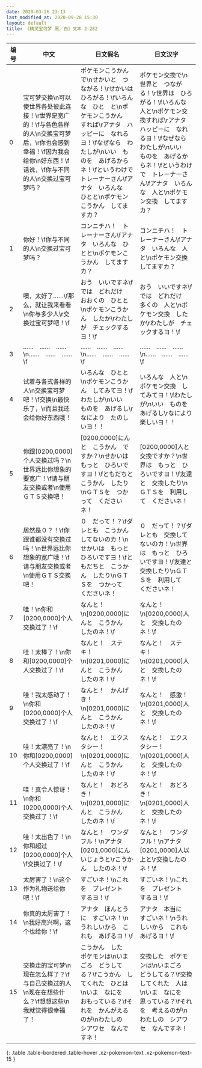 ```yaml
---
date: 2020-03-26 23:13
last_modified_at: 2020-09-28 15:30
layout: default
title: 《精灵宝可梦 黑／白》文本 2-282
---
```

| 编号 | 中文 | 日文假名 | 日文汉字 |
| ---- | ---- | ---- | --- |
| 0 | 宝可梦交换\n可以使世界各处彼此连接！\r世界是宽广的！\f与各色各样的人\n交换宝可梦后，\r你也会感到幸福！\f因为我会给你\n好东西！\f话说，\f你与不同的人\n交换过宝可梦吗？ | ポケモンこうかん　で\nせかいと　つながる！\rせかいは　ひろがる！\fいろんな　ひと　と\nポケモンこうかん　すれば\rアナタ　ハッピーに　なれるヨ！\fなぜなら　わたしが\nいい　ものを　あげるからネ！\fというわけで　トレーナーさん\fアナタ　いろんな　ひとと\nポケモンこうかん　してますカ？ | ポケモン交換で\n世界と　つながる！\r世界は　ひろがる！\fいろんな　人と\nポケモン交換すれば\rアナタ　ハッピーに　なれるヨ！\fなぜなら　わたしが\nいい　ものを　あげるからネ！\fというわけで　トレーナーさん\fアナタ　いろんな　人と\nポケモン交換　してますカ？ |
| 1 | 你好！\f你与不同的人\n交换过宝可梦吗？ | コンニチハ！　トレーナーさん\fアナタ　いろんな　ひとと\nポケモンこうかん　してますカ？ | コンニチハ！　トレーナーさん\fアナタ　いろんな　人と\nポケモン交換　してますカ？ |
| 2 | 噢，太好了……\f那么，就让我来看看\n你与多少人\r交换过宝可梦吧！\f | おう　いいですネ\fでは　どれだけ　おおくの　ひとと\nポケモンこうかん　したか\rわたしが　チェックするヨ！\f | おう　いいですネ\fでは　どれだけ　多くの　人と\nポケモン交換　したか\rわたしが　チェックするヨ！\f |
| 3 | ……　……　……\n……　……　……\f | ……　……　……\n……　……　……\f | ……　……　……\n……　……　……\f |
| 4 | 试着与各式各样的人\n交换宝可梦吧！\f交换\n最快乐了，\r而且我还会给你好东西哦！ | いろんな　ひとと\nポケモンこうかん　してみてヨ！\fわたしが\nいい　ものを　あげるし\rなにより　たのしいヨ！！ | いろんな　人と\nポケモン交換　してみてヨ！\fわたしが\nいい　ものを　あげるし\rなにより　楽しいヨ！！ |
| 5 | 你跟[0200,0000]个人交换过吗？\n世界远比你想象的要宽广！\f请与朋友交换或者\n使用ＧＴＳ交换吧！ | [0200,0000]にんと　こうかん　ですか？\nせかいは　もっと　ひろいですヨ！\fともだちと　こうかん　したり\nＧＴＳを　つかって　くださいネ！ | [0200,0000]人と　交換ですか？\n世界は　もっと　ひろいですヨ！\f友達と　交換したり\nＧＴＳを　利用して　くださいネ！ |
| 6 | 居然是０？！\f你跟谁都没有交换过吗！\n世界远比你想象的宽广哦！\f请与朋友交换或者\n使用ＧＴＳ交换吧！ | ０　だって！？\fダレとも　こうかん　してないのカ！\nせかいは　もっと　ひろいですヨ！\fともだちと　こうかん　したり\nＧＴＳを　つかって　くださいネ！ | ０　だって！？\fダレとも　交換してないのカ！\n世界は　もっと　ひろいですヨ！\f友達と　交換したり\nＧＴＳを　利用して　くださいネ！ |
| 7 | 哇！\n你和[0200,0000]个人交换过了！\f | なんと！\n[0200,0000]にんと　こうかん　したのネ！\f | なんと！\n[0200,0000]人と　交換したのネ！\f |
| 8 | 哇！太棒了！\n你和[0200,0000]个人交换过了！\f | なんと！　ステキ！\n[0201,0000]にんと　こうかん　したのネ！\f | なんと！　ステキ！\n[0201,0000]人と　交換したのネ！\f |
| 9 | 哇！我太感动了！\n你和[0200,0000]个人交换过了！\f | なんと！　かんげき！\n[0201,0000]にんと　こうかん　したのネ！\f | なんと！　感激！\n[0201,0000]人と　交換したのネ！\f |
| 10 | 哇！太漂亮了！\n你和[0200,0000]个人交换过了！\f | なんと！　エクスタシー！\n[0201,0000]にんと　こうかん　したのネ！\f | なんと！　エクスタシー！\n[0201,0000]人と　交換したのネ！\f |
| 11 | 哇！真令人惊讶！\n你和[0200,0000]个人交换过了！\f | なんと！　おどろき！\n[0201,0000]にんと　こうかん　したのネ！\f | なんと！　おどろき！\n[0201,0000]人と　交換したのネ！\f |
| 12 | 哇！太出色了！\n你和超过[0200,0000]个人\f交换过了！\f | なんと！　ワンダフル！\nアナタ　[0201,0000]にん　いじょうと\rこうかん　したのネ！\f | なんと！　ワンダフル！\nアナタ　[0201,0000]人以上と\r交換したのネ！\f |
| 13 | 太厉害了！\n这个作为礼物送给你吧！\f | すごいネ！\nこれを　プレゼント　するヨ！\f | すごいネ！\nこれを　プレゼント　するヨ！\f |
| 14 | 你真的太厉害了！\n我好高兴啊，这个也给你！\f | アナタ　ほんとうに　すごいネ！\nうれしいから　これも　あげるヨ！\f | アナタ　本当に　すごいネ！\nうれしいから　これも　あげるヨ！\f |
| 15 | 交换走的宝可梦\n现在怎么样了？\f与自己交换过的人\n现在在想些什么？\f想想这些\n我就觉得很幸福了！ | こうかん　した　ポケモンは\nいまごろ　どうしてる？\fこうかん　してくれた　ひとは\nいま　なにを　おもっている？\fそれを　かんがえるのが\nわたしの　シアワセ　なんですネ！ | 交換した　ポケモンは\nいまごろ　どうしてる？\f交換してくれた　人は\nいま　なにを　思っている？\fそれを　考えるのが\nわたしの　シアワセ　なんですネ！ |
{: .table .table-bordered .table-hover .xz-pokemon-text .xz-pokemon-text-15 }